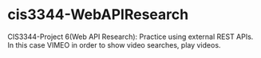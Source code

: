 # cis3344-WebAPIResearch
CIS3344-Project 6(Web API Research): Practice using external REST APIs. In this case VIMEO in order to show video searches, play videos.
